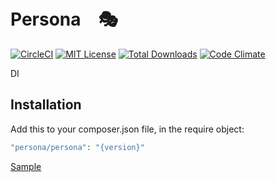 # Persona　&#127917;

[![CircleCI](https://circleci.com/gh/su-mi-lab/Persona.svg?style=svg)](https://circleci.com/gh/su-mi-lab/Persona)
[![MIT License](http://img.shields.io/badge/license-MIT-blue.svg?style=flat)](LICENSE)
[![Total Downloads](https://poser.pugx.org/persona/persona/downloads)](https://packagist.org/packages/persona/persona)
[![Code Climate](https://codeclimate.com/github/su-mi-lab/Persona/badges/gpa.svg)](https://codeclimate.com/github/su-mi-lab/Persona)

DI

## Installation

Add this to your composer.json file, in the require object:

```php
"persona/persona": "{version}"
```

[Sample](https://github.com/su-mi-lab/Persona/blob/master/tests/Persona/PersonaTest.php)
